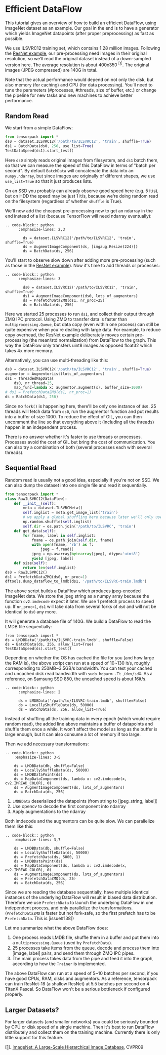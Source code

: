 
# Efficient DataFlow

This tutorial gives an overview of how to build an efficient DataFlow, using ImageNet
dataset as an example.
Our goal in the end is to have
a generator which yields ImageNet datapoints (after proper preprocessing) as fast as possible.

We use ILSVRC12 training set, which contains 1.28 million images.
Following the [ResNet example](../examples/ResNet), our pre-processing need images in their original resolution,
so we'll read the original dataset instead of a down-sampled version here.
The average resolution is about 400x350 <sup>[[1]]</sup>.
The original images (JPEG compressed) are 140G in total.

Note that the actual performance would depend on not only the disk, but also
memory (for caching) and CPU (for data processing).
You'll need to tune the parameters (#processes, #threads, size of buffer, etc.)
or change the pipeline for new tasks and new machines
to achieve better performance.

## Random Read

We start from a simple DataFlow:
```python
from tensorpack import *
ds0 = dataset.ILSVRC12('/path/to/ILSVRC12', 'train', shuffle=True)
ds1 = BatchData(ds0, 256, use_list=True)
TestDataSpeed(ds1).start_test()
```

Here `ds0` simply reads original images from filesystem, and `ds1` batch them, so
that we can measure the speed of this DataFlow in terms of "batch per second". By default `BatchData`
will concatenate the data into an `numpy.ndarray`, but since images are originally of different shapes, we use
`use_list=True` so that it just produces lists.

On an SSD you probably can already observe good speed here (e.g. 5 it/s), but on HDD the speed may be just 1 it/s,
because we're doing random read on the filesystem (regardless of whether `shuffle` is True).

We'll now add the cheapest pre-processing now to get an ndarray in the end instead of a list
(because TensorFlow will need ndarray eventually):
```eval_rst
.. code-block:: python
	  :emphasize-lines: 2,3

		ds = dataset.ILSVRC12('/path/to/ILSVRC12', 'train', shuffle=True)
		ds = AugmentImageComponent(ds, [imgaug.Resize(224)])
		ds = BatchData(ds, 256)
```
You'll start to observe slow down after adding more pre-processing (such as those in the [ResNet example](../examples/ResNet/imagenet-resnet.py)).
Now it's time to add threads or processes:
```eval_rst
.. code-block:: python
	  :emphasize-lines: 3

		ds0 = dataset.ILSVRC12('/path/to/ILSVRC12', 'train', shuffle=True)
		ds1 = AugmentImageComponent(ds0, lots_of_augmentors)
		ds = PrefetchDataZMQ(ds1, nr_proc=25)
		ds = BatchData(ds, 256)
```
Here we started 25 processes to run `ds1`, and collect their output through ZMQ IPC protocol.
Using ZMQ to transfer data is faster than `multiprocessing.Queue`, but data copy (even
within one process) can still be quite expensive when you're dealing with large data.
For example, to reduce copy overhead, the ResNet example deliberately moves certain pre-processing (the mean/std normalization) from DataFlow to the graph.
This way the DataFlow only transfers uint8 images as opposed float32 which takes 4x more memory.

Alternatively, you can use multi-threading like this:
```python
ds0 = dataset.ILSVRC12('/path/to/ILSVRC12', 'train', shuffle=True)
augmentor = AugmentorList(lots_of_augmentors)
ds1 = ThreadedMapData(
    ds0, nr_thread=25,
    map_func=lambda x: augmentor.augment(x), buffer_size=1000)
# ds1 = PrefetchDataZMQ(ds1, nr_proc=1)
ds = BatchData(ds1, 256)
```
Since no `fork()` is happening here, there'll be only one instance of `ds0`.
25 threads will fetch data from `ds0`, run the augmentor function and
put results into a buffer of size 1000.
To reduce the effect of GIL, you can then uncomment the line so that everything above it (including all the
threads) happen in an independent process.

There is no answer whether it's faster to use threads or processes.
Processes avoid the cost of GIL but bring the cost of communication.
You can also try a combination of both (several processes each with several threads).


## Sequential Read

Random read is usually not a good idea, especially if you're not on SSD.
We can also dump the dataset into one single file and read it sequentially.

```python
from tensorpack import *
class RawILSVRC12(DataFlow):
    def __init__(self):
        meta = dataset.ILSVRCMeta()
        self.imglist = meta.get_image_list('train')
        # we apply a global shuffling here because later we'll only use local shuffling
        np.random.shuffle(self.imglist)
        self.dir = os.path.join('/path/to/ILSVRC', 'train')
    def get_data(self):
        for fname, label in self.imglist:
            fname = os.path.join(self.dir, fname)
            with open(fname, 'rb') as f:
                jpeg = f.read()
            jpeg = np.asarray(bytearray(jpeg), dtype='uint8')
            yield [jpeg, label]
    def size(self):
        return len(self.imglist)
ds0 = RawILSVRC12()
ds1 = PrefetchDataZMQ(ds0, nr_proc=1)
dftools.dump_dataflow_to_lmdb(ds1, '/path/to/ILSVRC-train.lmdb')
```
The above script builds a DataFlow which produces jpeg-encoded ImageNet data.
We store the jpeg string as a numpy array because the function `cv2.imdecode` expect it later.
We use 1 prefetch process to speed up. If `nr_proc>1`, `ds1` will take data
from several forks of `ds0` and will not be identical to `ds0` any more.

It will generate a database file of 140G. We build a DataFlow to read the LMDB file sequentially:
```
from tensorpack import *
ds = LMDBData('/path/to/ILSVRC-train.lmdb', shuffle=False)
ds = BatchData(ds, 256, allow_list=True)
TestDataSpeed(ds).start_test()
```
Depending on whether the OS has cached the file for you (and how large the RAM is), the above script
can run at a speed of 10~130 it/s, roughly corresponding to 250MB~3.5GB/s bandwidth. You can test
your cached and uncached disk read bandwidth with `sudo hdparm -Tt /dev/sdX`.
As a reference, on Samsung SSD 850, the uncached speed is about 16it/s.

```eval_rst
.. code-block:: python
	  :emphasize-lines: 2

	  ds = LMDBData('/path/to/ILSVRC-train.lmdb', shuffle=False)
	  ds = LocallyShuffleData(ds, 50000)
	  ds = BatchData(ds, 256, allow_list=True)
```
Instead of shuffling all the training data in every epoch (which would require random read),
the added line above maintains a buffer of datapoints and shuffle them once a while.
It won't affect the model as long as the buffer is large enough,
but it can also consume a lot of memory if too large.

Then we add necessary transformations:
```eval_rst
.. code-block:: python
    :emphasize-lines: 3-5

    ds = LMDBData(db, shuffle=False)
    ds = LocallyShuffleData(ds, 50000)
    ds = LMDBDataPoint(ds)
    ds = MapDataComponent(ds, lambda x: cv2.imdecode(x, cv2.IMREAD_COLOR), 0)
    ds = AugmentImageComponent(ds, lots_of_augmentors)
    ds = BatchData(ds, 256)
```
1. `LMDBData` deserialized the datapoints (from string to [jpeg_string, label])
2. Use opencv to decode the first component into ndarray
3. Apply augmentations to the ndarray

Both imdecode and the augmentors can be quite slow. We can parallelize them like this:
```eval_rst
.. code-block:: python
    :emphasize-lines: 3,7

    ds = LMDBData(db, shuffle=False)
    ds = LocallyShuffleData(ds, 50000)
    ds = PrefetchData(ds, 5000, 1)
    ds = LMDBDataPoint(ds)
    ds = MapDataComponent(ds, lambda x: cv2.imdecode(x, cv2.IMREAD_COLOR), 0)
    ds = AugmentImageComponent(ds, lots_of_augmentors)
    ds = PrefetchDataZMQ(ds, 25)
    ds = BatchData(ds, 256)
```

Since we are reading the database sequentially, have multiple identical instances of the
underlying DataFlow will result in biased data distribution. Therefore we use `PrefetchData` to
launch the underlying DataFlow in one independent process, and only parallelize the transformations.
(`PrefetchDataZMQ` is faster but not fork-safe, so the first prefetch has to be `PrefetchData`. This is [issue#138])

Let me summarize what the above DataFlow does:
1. One process reads LMDB file, shuffle them in a buffer and put them into a `multiprocessing.Queue` (used by `PrefetchData`).
2. 25 processes take items from the queue, decode and process them into [image, label] pairs, and
	 send them through ZMQ IPC pipes.
3. The main process takes data from the pipe and feed it into the graph, according to
	 how the `Trainer` is implemented.

The above DataFlow can run at a speed of 5~10 batches per second, if you have good CPUs, RAM, disks and augmentors.
As a reference, tensorpack can train ResNet-18 (a shallow ResNet) at 5.5 batches per second on 4 TitanX Pascal.
So DataFlow won't be a serious bottleneck if configured properly.

## Larger Datasets?

For larger datasets (and smaller networks) you could be seriously bounded by CPU or disk speed of a single machine.
Then it's best to run DataFlow distributely and collect them on the
training machine. Currently there is only little support for this feature.


[1]: #ref

<div id=ref> </div>

[[1]]. [ImageNet: A Large-Scale Hierarchical Image Database](http://www.image-net.org/papers/imagenet_cvpr09.pdf), CVPR09
